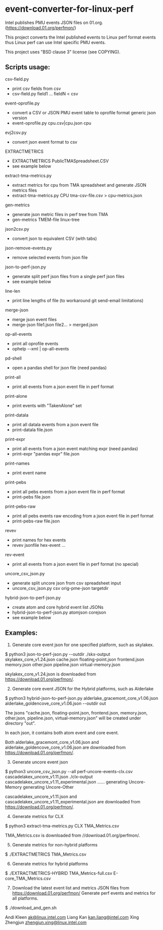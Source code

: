 # event-converter-for-linux-perf

Intel publishes PMU events JSON files on 01.org.
(https://download.01.org/perfmon/)

This project converts the Intel published events to Linux perf format
events thus Linux perf can use Intel specific PMU events.

This project uses "BSD clause 3" license (see COPYING).

Scripts usage:
--------------
csv-field.py
  - print csv fields from csv
  - csv-field.py field1 ... fieldN < csv

event-oprofile.py
  - convert a CSV or JSON PMU event table to oprofile format generic json version
  - event-oprofile.py cpu.csv|cpu.json cpu

evj2csv.py
  - convert json event format to csv

EXTRACTMETRICS
  - EXTRACTMETRICS PublicTMASpreadsheet.CSV
  - see example below

extract-tma-metrics.py
  - extract metrics for cpu from TMA spreadsheet and generate JSON metrics files
  - extract-tma-metrics.py CPU tma-csv-file.csv > cpu-metrics.json

gen-metrics
  - generate json metric files in perf tree from TMA
  - gen-metrics TMEM-file linux-tree

json2csv.py
  - convert json to equivalent CSV (with tabs)

json-remove-events.py
  - remove selected events from json file

json-to-perf-json.py
  - generate split perf json files from a single perf json files
  - see example below

line-len
  - print line lengths of file (to workaround git send-email limitations)

merge-json
  - merge json event files
  - merge-json file1.json file2... > merged.json

op-all-events
  - print all oprofile events
  - ophelp --xml | op-all-events

pd-shell
  - open a pandas shell for json file (need pandas)

print-all
  - print all events from a json event file in perf format

print-alone
  - print events with "TakenAlone" set

print-datala
  - print all datala events from a json event file
  - print-datala file.json

print-expr
  - print all events from a json event matching expr (need pandas)
  - print-expr "pandas expr" file.json

print-names
  - print event name

print-pebs
  - print all pebs events from a json event file in perf format
  - print-pebs file.json

print-pebs-raw
  - print all pebs events raw encoding from a json event file in perf format
  - print-pebs-raw file.json

revev
  - print names for hex events
  - revev jsonfile hex-event ...

rev-event
  - print all events from a json event file in perf format (no special)

uncore_csv_json.py
  - generate split uncore json from csv spreadsheet input
  - uncore_csv_json.py csv orig-pme-json targetdir

hybrid-json-to-perf-json.py
  - create atom and core hybrid event list JSONs
  - hybrid-json-to-perf-json.py atomjson corejson
  - see example below


Examples:
---------
1. Generate core event json for one specified platform, such as skylakex.

$ python3 json-to-perf-json.py --outdir ./skx-output skylakex_core_v1.24.json
cache.json
floating-point.json
frontend.json
memory.json
other.json
pipeline.json
virtual-memory.json

skylakex_core_v1.24.json is downloaded from https://download.01.org/perfmon/.

2. Generate core event JSON for the Hybrid platforms, such as Alderlake

$ python3 hybrid-json-to-perf-json.py alderlake_gracemont_core_v1.06.json alderlake_goldencove_core_v1.06.json --outdir out

The jsons "cache.json, floating-point.json, frontend.json, memory.json,
other.json, pipeline.json, virtual-memory.json" will be created under directory
"out".

In each json, it contains both atom event and core event.

Both alderlake_gracemont_core_v1.06.json and alderlake_goldencove_core_v1.06.json are
downloaded from https://download.01.org/perfmon/.

3. Generate uncore event json

$ python3 uncore_csv_json.py --all perf-uncore-events-clx.csv cascadelakex_uncore_v1.11.json ./clx-output cascadelakex_uncore_v1.11_experimental.json
......
generating Uncore-Memory
generating Uncore-Other

cascadelakex_uncore_v1.11.json and cascadelakex_uncore_v1.11_experimental.json
are downloaded from https://download.01.org/perfmon/.

4. Generate metrics for CLX

$ python3 extract-tma-metrics.py CLX TMA_Metrics.csv

TMA_Metrics.csv is downloaded from //download.01.org/perfmon/.

5. Generate metrics for non-hybrid platforms

$ ./EXTRACTMETRICS TMA_Metrics.csv

6. Generate metrics for hybrid platforms

$ ./EXTRACTMETRICS-HYBRID TMA_Metrics-full.csv  E-core_TMA_Metrics.csv

7. Download the latest event list and metrics JSON files from https://download.01.org/perfmon/
   Generate perf events and metrics for all platforms.

$ ./download_and_gen.sh


Andi Kleen <ak@linux.intel.com>
Liang Kan <kan.liang@intel.com>
Xing Zhengjun <zhengjun.xing@linux.intel.com>
